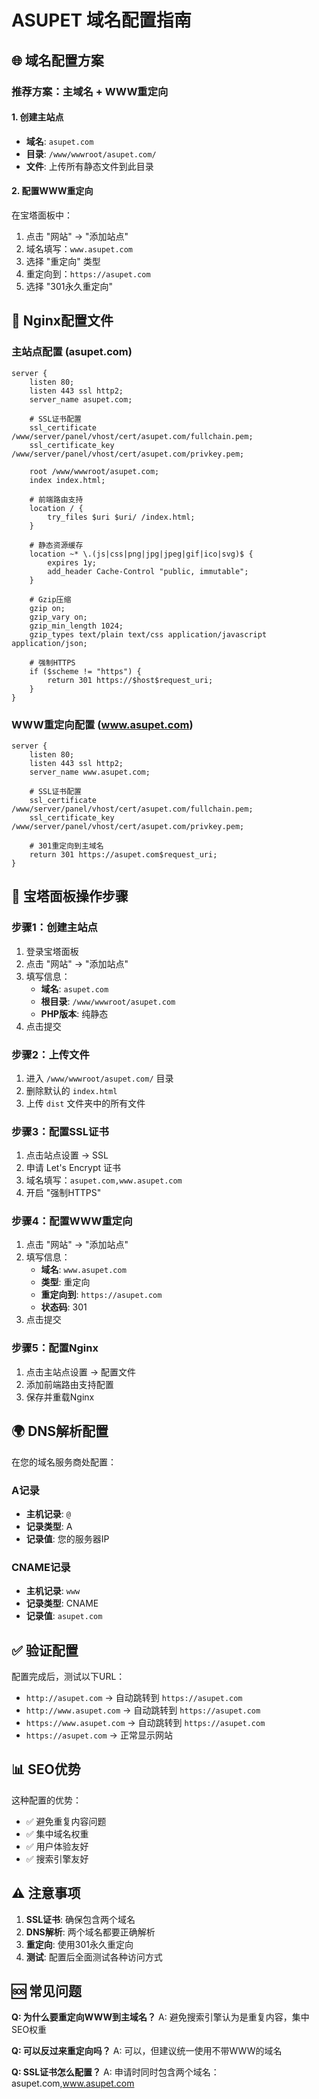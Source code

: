 # ASUPET 域名配置指南

## 🌐 域名配置方案

### 推荐方案：主域名 + WWW重定向

#### 1. 创建主站点
- **域名**: `asupet.com`
- **目录**: `/www/wwwroot/asupet.com/`
- **文件**: 上传所有静态文件到此目录

#### 2. 配置WWW重定向
在宝塔面板中：
1. 点击 "网站" → "添加站点"
2. 域名填写：`www.asupet.com`
3. 选择 "重定向" 类型
4. 重定向到：`https://asupet.com`
5. 选择 "301永久重定向"

## 📝 Nginx配置文件

### 主站点配置 (asupet.com)
```nginx
server {
    listen 80;
    listen 443 ssl http2;
    server_name asupet.com;
    
    # SSL证书配置
    ssl_certificate /www/server/panel/vhost/cert/asupet.com/fullchain.pem;
    ssl_certificate_key /www/server/panel/vhost/cert/asupet.com/privkey.pem;
    
    root /www/wwwroot/asupet.com;
    index index.html;
    
    # 前端路由支持
    location / {
        try_files $uri $uri/ /index.html;
    }
    
    # 静态资源缓存
    location ~* \.(js|css|png|jpg|jpeg|gif|ico|svg)$ {
        expires 1y;
        add_header Cache-Control "public, immutable";
    }
    
    # Gzip压缩
    gzip on;
    gzip_vary on;
    gzip_min_length 1024;
    gzip_types text/plain text/css application/javascript application/json;
    
    # 强制HTTPS
    if ($scheme != "https") {
        return 301 https://$host$request_uri;
    }
}
```

### WWW重定向配置 (www.asupet.com)
```nginx
server {
    listen 80;
    listen 443 ssl http2;
    server_name www.asupet.com;
    
    # SSL证书配置
    ssl_certificate /www/server/panel/vhost/cert/asupet.com/fullchain.pem;
    ssl_certificate_key /www/server/panel/vhost/cert/asupet.com/privkey.pem;
    
    # 301重定向到主域名
    return 301 https://asupet.com$request_uri;
}
```

## 🔧 宝塔面板操作步骤

### 步骤1：创建主站点
1. 登录宝塔面板
2. 点击 "网站" → "添加站点"
3. 填写信息：
   - **域名**: `asupet.com`
   - **根目录**: `/www/wwwroot/asupet.com`
   - **PHP版本**: 纯静态
4. 点击提交

### 步骤2：上传文件
1. 进入 `/www/wwwroot/asupet.com/` 目录
2. 删除默认的 `index.html`
3. 上传 `dist` 文件夹中的所有文件

### 步骤3：配置SSL证书
1. 点击站点设置 → SSL
2. 申请 Let's Encrypt 证书
3. 域名填写：`asupet.com,www.asupet.com`
4. 开启 "强制HTTPS"

### 步骤4：配置WWW重定向
1. 点击 "网站" → "添加站点"
2. 填写信息：
   - **域名**: `www.asupet.com`
   - **类型**: 重定向
   - **重定向到**: `https://asupet.com`
   - **状态码**: 301
3. 点击提交

### 步骤5：配置Nginx
1. 点击主站点设置 → 配置文件
2. 添加前端路由支持配置
3. 保存并重载Nginx

## 🌍 DNS解析配置

在您的域名服务商处配置：

### A记录
- **主机记录**: `@`
- **记录类型**: A
- **记录值**: 您的服务器IP

### CNAME记录
- **主机记录**: `www`
- **记录类型**: CNAME
- **记录值**: `asupet.com`

## ✅ 验证配置

配置完成后，测试以下URL：
- `http://asupet.com` → 自动跳转到 `https://asupet.com`
- `http://www.asupet.com` → 自动跳转到 `https://asupet.com`
- `https://www.asupet.com` → 自动跳转到 `https://asupet.com`
- `https://asupet.com` → 正常显示网站

## 📊 SEO优势

这种配置的优势：
- ✅ 避免重复内容问题
- ✅ 集中域名权重
- ✅ 用户体验友好
- ✅ 搜索引擎友好

## ⚠️ 注意事项

1. **SSL证书**: 确保包含两个域名
2. **DNS解析**: 两个域名都要正确解析
3. **重定向**: 使用301永久重定向
4. **测试**: 配置后全面测试各种访问方式

## 🆘 常见问题

**Q: 为什么要重定向WWW到主域名？**
A: 避免搜索引擎认为是重复内容，集中SEO权重

**Q: 可以反过来重定向吗？**
A: 可以，但建议统一使用不带WWW的域名

**Q: SSL证书怎么配置？**
A: 申请时同时包含两个域名：asupet.com,www.asupet.com
